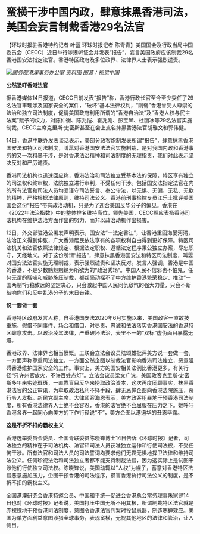 # 蛮横干涉中国内政，肆意抹黑香港司法，美国会妄言制裁香港29名法官

【环球时报驻香港特约记者 叶蓝 环球时报记者
陈青青】美国国会及行政当局中国委员会（CECC）近日举行涉港听证会并发表“报告”，妄言美国政府应该制裁29名香港国安法指定法官。香港特区政府及多位政界、法律界人士表示强烈谴责。

![](https://inews.gtimg.com/om_bt/O23o1xxCNq0yO2nacw-S8zjE0kOgq-WGKqpJg14_bSYhIAA/1000)_国务院港澳事务办公室 资料图 图源：视觉中国_

**公然恐吓香港法官**

据香港媒体14日报道，CECC日前发表“报告”称，香港行政长官至今至少委任了29名法官审理涉及国家安全的案件，“破坏”基本法律权利，“削弱”香港曾受人尊崇的法治和独立司法制度，促请美国政府利用所谓的“香港自治法”及“香港人权与民主法案”赋予的权力，对陈仲衡、陈兆恺、霍兆刚、彭宝琴、杜丽冰等29名法官实施制裁。CECC主席克里斯·史密斯甚至在会上点名抹黑香港法官胡雅文和郭伟健。

14日，香港中联办发表谈话表示，美部分政客炮制发表所谓“报告”，肆意抹黑香港国安法和特区司法制度，叫嚣对香港国安法法官实施制裁，是对我国内政和香港事务的又一次粗暴干涉，是对香港法治精神和司法制度的无理指责，我们对此表示坚决反对和严厉谴责。

香港司法机构也迅速回应称，香港法治和司法独立受基本法的保障，特区享有独立的司法权和终审权，法院独立进行审判，不受任何干涉。包括国安法指定法官在内的所有法官和司法人员均须谨守司法誓言、奉公守法，以无惧、无偏、无私、无欺的精神，严格根据法律原则，维持司法公义。香港前刑事检控专员江乐士批评美国国会这份“报告”带有政治动机，只是为了迎合美国反华分子的偏见。香港在《2022年法治指数》中的整体排名维持高位，领先美国，CECC理应表扬香港司法机构在维护法治方面作出的努力，而非以政治动机作出损害。

12日，外交部驻港公署发声明表示，国安法“一法定香江”，让香港重回海晏河清，法治正义得到伸张，广大香港居民依法享有的各项权利自由得到更好保障。特区司法机关和法官依照法律规定、根据法定职权、遵循法定程序秉公独立办案，尽忠职守，天经地义。对于这份所谓“报告”，肆意抹黑香港国安法和特区司法制度，叫嚣对国安法法官实施无理制裁，表示强烈谴责和坚决反对。发言人强调，香港是中国的香港，不是少数魑魅魍魉为所欲为的“政治秀场”。中国人民不信邪也不怕鬼，任何无谓的聒噪和威胁施压制裁，都丝毫动摇不了中方维护香港繁荣稳定、推动“一国两制”行稳致远的坚定决心，只会激起中国人民同仇敌忾的强大力量，只会不断敲响你们和反中乱港分子的末日丧钟。

**说一套做一套**

香港特区政府发言人称，自香港国安法2020年6月实施以来，美国政客一直故技重施，假借不同事件、场合和借口，对尽责、忠诚和依法落实香港国安法的香港特区肆意攻击。以政治凌驾法律，严重破坏法治，表里不一的“双标”虚伪面目暴露无遗。

香港政界、法律界也相当愤慨。工联会立法会议员陆颂雄批评美方说一套做一套，一方面声称尊重司法独立，一方面公然企图以制裁法官影响香港司法独立，恶意阻碍香港维护国家安全的工作。事实上，美方的国安相关法例比香港更多，有关行径“只许州官放火，不许百姓点灯”。立法会议员梁文广说，美国政客克里斯·史密斯多年来劣迹斑斑，一直靠盲目反华来捞取政治资本，这次再度罔顾事实，抹黑香港法官的公正审讯，为牟取政治私利不择手段，肆无忌惮企图向香港法院施压，恶行令人发指。新民党副主席、大律师容海恩表示，美方政客粗暴地干预香港司法制度，所有香港法律界人士绝不会容忍，香港的法官绝不会屈服在压力之下。她呼吁香港各界一起同心向美方的下作行径说“不”，美方企图以港遏华的丑态毕露。

**这是不折不扣的霸权主义**

香港选举委员会委员、全国青联委员陈晓锋博士14日告诉《环球时报》记者，司法独立的精神在于司法机构、法官和司法人员获准独立运作和行使司法权，不受任何干涉。所有法官和司法人员的司法誓词均要求他们无畏无惧地捍卫法律和维持司法公义。任何珍视法治和司法独立者都不能支持制裁法官，因为这实际上是试图干涉他们行使独立司法权。陈晓锋说，美国动辄以“人权”为幌子，蓄意对香港特区法官恶意施加压力，企图干预香港的司法程序，损害香港执行司法公义的制度，是不折不扣的霸权主义。

全国港澳研究会香港特邀会员、中国和平统一促进会香港总会常务理事朱家健14日也对《环球时报》记者说，美国打压中国无所不用其极，所谓制裁特区法官就是赤裸裸地干预香港司法制度，意图令香港法官判案时投鼠忌器，制造寒蝉效应。美国为单方面利益意图涉猎全球事务，表现蛮横，无视其他地区的法律和管治，让人侧目。

